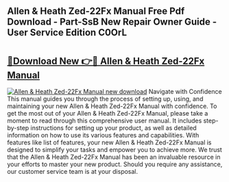 ## Allen & Heath Zed-22Fx Manual Free Pdf Download - Part-SsB New Repair Owner Guide - User Service Edition C0OrL

# <h2><a href="http://bc22732.oget.top/?id=Allen+%26+Heath+Zed-22Fx+Manual">🔗Download New 👉🔴 Allen & Heath Zed-22Fx Manual</a></h2>

[![Allen & Heath Zed-22Fx Manual new download](https://i.imgur.com/5g1atiW.png)](http://bc22732.oget.top/?id=Allen+%26+Heath+Zed-22Fx+Manual)
Navigate with Confidence This manual guides you through the process of setting up, using, and maintaining your new Allen & Heath Zed-22Fx Manual with confidence. To get the most out of your Allen & Heath Zed-22Fx Manual, please take a moment to read through this comprehensive user manual. It includes step-by-step instructions for setting up your product, as well as detailed information on how to use its various features and capabilities. With features like list of features, your new Allen & Heath Zed-22Fx Manual is designed to simplify your tasks and empower you to achieve more. We trust that the Allen & Heath Zed-22Fx Manual has been an invaluable resource in your efforts to master your new product. Should you require any assistance, our customer service team is at your disposal.
